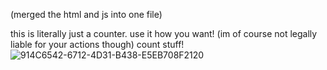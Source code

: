 (merged the html and js into one file)

this is literally just a counter. use it how you want! (im of course not legally liable for your actions though) count stuff!![914C6542-6712-4D31-B438-E5EB708F2120](https://github.com/user-attachments/assets/8103777a-0b50-49dd-b18f-0970f4437297)
